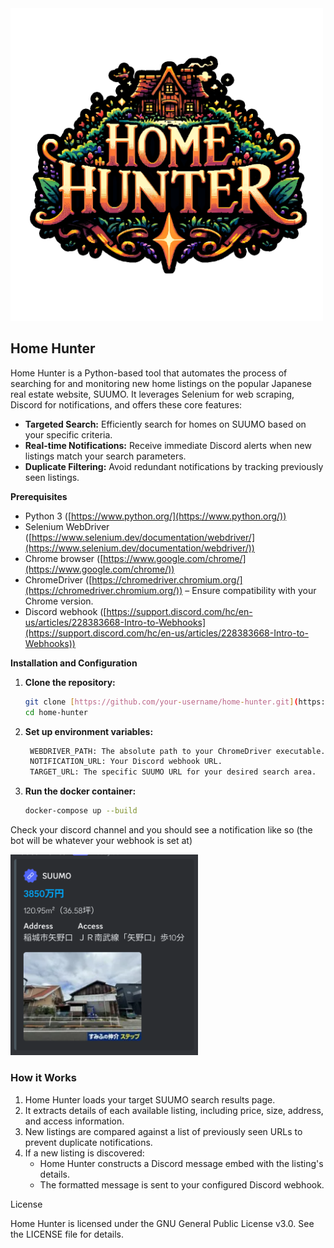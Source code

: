 
<img src="https://github.com/zaneriley/home-hunter/blob/main/logo.png?raw=true" alt="Home Hunter logo" width="500">

## Home Hunter

Home Hunter is a Python-based tool that automates the process of searching for and monitoring new home listings on the popular Japanese real estate website, SUUMO. It leverages Selenium for web scraping, Discord for notifications, and offers these core features:

* **Targeted Search:** Efficiently search for homes on SUUMO based on your specific criteria.
* **Real-time Notifications:** Receive immediate Discord alerts when new listings match your search parameters.
* **Duplicate Filtering:** Avoid redundant notifications by tracking previously seen listings.

**Prerequisites**

* Python 3 ([https://www.python.org/](https://www.python.org/))
* Selenium WebDriver ([https://www.selenium.dev/documentation/webdriver/](https://www.selenium.dev/documentation/webdriver/))
* Chrome browser ([https://www.google.com/chrome/](https://www.google.com/chrome/))
* ChromeDriver ([https://chromedriver.chromium.org/](https://chromedriver.chromium.org/)) – Ensure compatibility with your Chrome version.
* Discord webhook ([https://support.discord.com/hc/en-us/articles/228383668-Intro-to-Webhooks](https://support.discord.com/hc/en-us/articles/228383668-Intro-to-Webhooks))

**Installation and Configuration**

1. **Clone the repository:**
   ```bash
   git clone [https://github.com/your-username/home-hunter.git](https://github.com/your-username/home-hunter.git)
   cd home-hunter
    ```
2. **Set up environment variables:**
   ```bash
    WEBDRIVER_PATH: The absolute path to your ChromeDriver executable.
    NOTIFICATION_URL: Your Discord webhook URL.
    TARGET_URL: The specific SUUMO URL for your desired search area.
    ```
3. **Run the docker container:**
   ```bash
   docker-compose up --build
   ```

Check your discord channel and you should see a notification like so (the bot will be whatever your webhook is set at)

<img src="https://github.com/zaneriley/home-hunter/blob/main/example-image.png?raw=true" alt="Discord embed example" width="300">


### How it Works

1. Home Hunter loads your target SUUMO search results page.
2. It extracts details of each available listing, including price, size, address, and access information.
3. New listings are compared against a list of previously seen URLs to prevent duplicate notifications.
4. If a new listing is discovered:
    - Home Hunter constructs a Discord message embed with the listing's details.
    - The formatted message is sent to your configured Discord webhook.

License

Home Hunter is licensed under the GNU General Public License v3.0. See the LICENSE file for details.
